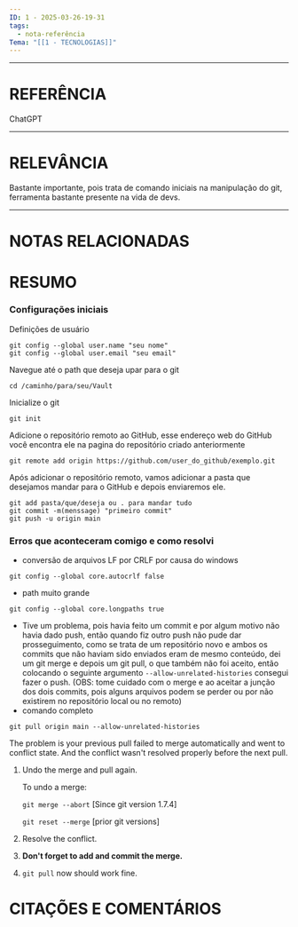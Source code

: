 ```yaml
---
ID: 1 - 2025-03-26-19-31
tags:
  - nota-referência
Tema: "[[1 - TECNOLOGIAS]]"
---
```

---
# REFERÊNCIA

ChatGPT

---
# RELEVÂNCIA

Bastante importante, pois trata de comando iniciais na manipulação do git, ferramenta bastante presente na vida de devs.

---
# NOTAS RELACIONADAS


# RESUMO

### Configurações iniciais

Definições de usuário
```
git config --global user.name "seu nome"
git config --global user.email "seu email"
``` 

Navegue até o path que deseja upar para o git
```
cd /caminho/para/seu/Vault
```

Inicialize o git 
```
git init
```

Adicione o repositório remoto ao GitHub, esse endereço web do GitHub você encontra ele na pagina do repositório criado anteriormente
```
git remote add origin https://github.com/user_do_github/exemplo.git
```

Após adicionar o repositório remoto, vamos adicionar a pasta que desejamos mandar para o GitHub e depois enviaremos ele.
```
git add pasta/que/deseja ou . para mandar tudo 
git commit -m(menssage) "primeiro commit"
git push -u origin main
```


### Erros que aconteceram comigo e como resolvi 

- conversão de arquivos LF por CRLF por causa do windows 
```
git config --global core.autocrlf false
```

-  path muito grande 
```
git config --global core.longpaths true
```

- Tive um problema, pois havia feito um commit e por algum motivo não havia dado push, então quando fiz outro push não pude dar prosseguimento, como se trata de um repositório novo e ambos os commits que não haviam sido enviados eram de mesmo conteúdo, dei um git merge e depois um git pull, o que também não foi aceito, então colocando o seguinte argumento `--allow-unrelated-histories` consegui fazer o push. (OBS: tome cuidado com o merge e ao aceitar a junção dos dois commits, pois alguns arquivos podem se perder ou por não existirem no repositório local ou no remoto)
- comando completo 
```
git pull origin main --allow-unrelated-histories
```

The problem is your previous pull failed to merge automatically and went to conflict state. And the conflict wasn't resolved properly before the next pull.

1. Undo the merge and pull again.
    
    To undo a merge:
    
    `git merge --abort` [Since git version 1.7.4]
    
    `git reset --merge` [prior git versions]
    
2. Resolve the conflict.
    
3. **Don't forget to add and commit the merge.**
    
4. `git pull` now should work fine.
# CITAÇÕES E COMENTÁRIOS



